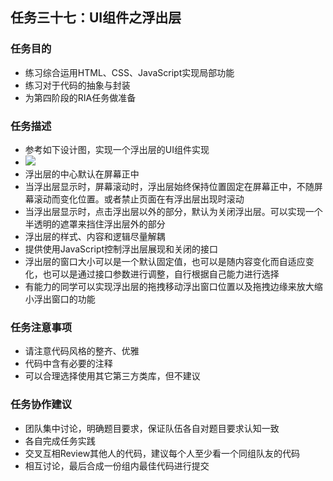 <h2>任务三十七：UI组件之浮出层</h2>
<h3>任务目的</h3>
<ul>
	<li>练习综合运用HTML、CSS、JavaScript实现局部功能</li>
	<li>练习对于代码的抽象与封装</li>
	<li>为第四阶段的RIA任务做准备</li>
</ul>

<h3>任务描述</h3>
<ul>
	<li>参考如下设计图，实现一个浮出层的UI组件实现</li>
	<li><img src="http://7xrp04.com1.z0.glb.clouddn.com/task_3_37_1.jpg"></li>
	<li>浮出层的中心默认在屏幕正中</li>
	<li>当浮出层显示时，屏幕滚动时，浮出层始终保持位置固定在屏幕正中，不随屏幕滚动而变化位置。或者禁止页面在有浮出层出现时滚动</li>
	<li>当浮出层显示时，点击浮出层以外的部分，默认为关闭浮出层。可以实现一个半透明的遮罩来挡住浮出层外的部分</li>
	<li>浮出层的样式、内容和逻辑尽量解耦</li>
	<li>提供使用JavaScript控制浮出层展现和关闭的接口</li>
	<li>浮出层的窗口大小可以是一个默认固定值，也可以是随内容变化而自适应变化，也可以是通过接口参数进行调整，自行根据自己能力进行选择</li>
	<li>有能力的同学可以实现浮出层的拖拽移动浮出窗口位置以及拖拽边缘来放大缩小浮出窗口的功能</li>
</ul>

<h3>任务注意事项</h3>
<ul>
	<li>请注意代码风格的整齐、优雅</li>
	<li>代码中含有必要的注释</li>
	<li>可以合理选择使用其它第三方类库，但不建议</li>
</ul>

<h3>任务协作建议</h3>
<ul>
	<li>团队集中讨论，明确题目要求，保证队伍各自对题目要求认知一致</li>
	<li>各自完成任务实践</li>
	<li>交叉互相Review其他人的代码，建议每个人至少看一个同组队友的代码</li>
	<li>相互讨论，最后合成一份组内最佳代码进行提交</li>
</ul></div>

